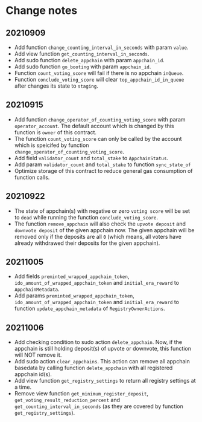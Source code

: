 # Change notes

## 20210909

* Add function `change_counting_interval_in_seconds` with param `value`.
* Add view function `get_counting_interval_in_seconds`.
* Add sudo function `delete_appchain` with param `appchain_id`.
* Add sudo function `go_booting` with param `appchain_id`.
* Function `count_voting_score` will fail if there is no appchain `inQueue`.
* Function `conclude_voting_score` will clear `top_appchain_id_in_queue` after changes its state to `staging`.

## 20210915

* Add function `change_operator_of_counting_voting_score` with param `operator_account`. The default account which is changed by this function is `owner` of this contract.
* The function `count_voting_score` can only be called by the account which is speicifed by function `change_operator_of_counting_voting_score`.
* Add field `validator_count` and `total_stake` to `AppchainStatus`.
* Add param `validator_count` and `total_stake` to function `sync_state_of`
* Optimize storage of this contract to reduce general gas consumption of function calls.

## 20210922

* The state of appchain(s) with negative or zero `voting score` will be set to `dead` while running the function `conclude_voting_score`.
* The function `remove_appchain` will also check the `upvote deposit` and `downvote deposit` of the given appchain now. The given appchain will be removed only if the deposits are all `0` (which means, all voters have already withdrawed their deposits for the given appchain).

## 20211005

* Add fields `preminted_wrapped_appchain_token`, `ido_amount_of_wrapped_appchain_token` and `initial_era_reward` to `AppchainMetadata`.
* Add params `preminted_wrapped_appchain_token`, `ido_amount_of_wrapped_appchain_token` and `initial_era_reward` to function `update_appchain_metadata` of `RegistryOwnerActions`.

## 20211006

* Add checking condition to sudo action `delete_appchain`. Now, if the appchain is still holding deposit(s) of upvote or downvote, this function will NOT remove it.
* Add sudo action `clear_appchains`. This action can remove all appchain basedata by calling function `delete_appchain` with all registered appchain id(s).
* Add view function `get_registry_settings` to return all registry settings at a time.
* Remove view function `get_minimum_register_deposit`, `get_voting_result_reduction_percent` and `get_counting_interval_in_seconds` (as they are covered by function `get_registry_settings`).
